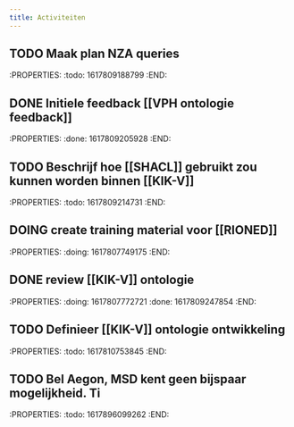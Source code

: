 ```yaml
---
title: Activiteiten
---
```


## TODO Maak plan NZA queries
:PROPERTIES:
:todo: 1617809188799
:END:
## DONE Initiele feedback [[VPH ontologie feedback]]
:PROPERTIES:
:done: 1617809205928
:END:
## TODO Beschrijf hoe [[SHACL]] gebruikt zou kunnen worden binnen [[KIK-V]]
:PROPERTIES:
:todo: 1617809214731
:END:
## DOING create training material voor [[RIONED]] 
:PROPERTIES:
:doing: 1617807749175
:END:
## DONE review [[KIK-V]] ontologie
:PROPERTIES:
:doing: 1617807772721
:done: 1617809247854
:END:
## TODO Definieer [[KIK-V]] ontologie ontwikkeling
:PROPERTIES:
:todo: 1617810753845
:END:
## TODO Bel Aegon, MSD kent geen bijspaar mogelijkheid. Ti
:PROPERTIES:
:todo: 1617896099262
:END:
##
